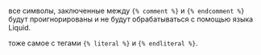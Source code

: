 
все символы, заключенные между `{% comment %}` и `{% endcomment %}` будут проигнорированы и не будут обрабатываться с помощью языка Liquid.

тоже самое с тегами `{% literal %}` и `{% endliteral %}`.